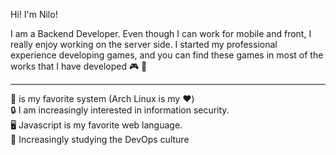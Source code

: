 <p>Hi! I'm Nilo!</p>
<p>I am a Backend Developer. Even though I can work for mobile and front, I really enjoy working on the server side.  I started my professional experience developing games, and you can find these games in most of the works that I have developed 🎮 🤣</p>
<hr>
<div>🐧 is my favorite system (Arch Linux is my ❤️)</div>
<div>🔒 I am increasingly interested in information security.</div>
<div>🖥 Javascript is my favorite web language.</div>
<div>🔄 Increasingly studying the DevOps culture</div>
